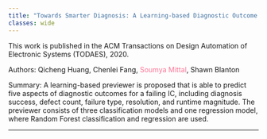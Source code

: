 ```yaml
---
title: "Towards Smarter Diagnosis: A Learning-based Diagnostic Outcome Previewer"
classes: wide
---
```


This work is published in the ACM Transactions on Design Automation of Electronic Systems (TODAES), 2020.

Authors: Qicheng Huang, Chenlei Fang, <span style="color:#ff7597">Soumya Mittal</span>, Shawn Blanton

Summary: A learning-based previewer is proposed that is able to predict five aspects of diagnostic outcomes for a failing IC, including diagnosis success, defect count, failure type, resolution, and runtime magnitude. The previewer consists of three classification models and one regression model, where Random Forest classification and regression are used.  

---
